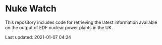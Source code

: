 # Nuke Watch

This repository includes code for retrieving the latest information available on the output of EDF nuclear power plants in the UK.

Last updated: 2021-01-07 04:24